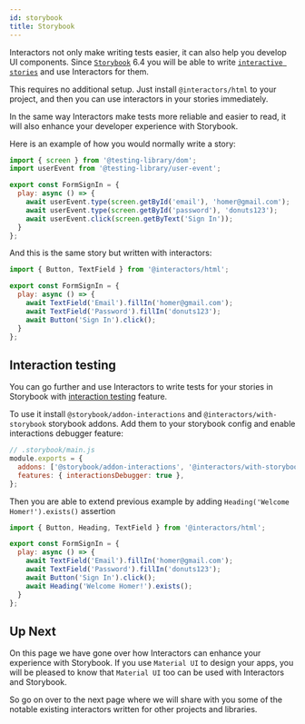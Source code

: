 ```yaml
---
id: storybook
title: Storybook
---
```


Interactors not only make writing tests easier, it can also help you develop UI components. Since [`Storybook`](https://storybook.js.org/) 6.4 you will be able to write [`interactive stories`](https://storybook.js.org/blog/interactive-stories-beta/) and use Interactors for them.

This requires no additional setup. Just install `@interactors/html` to your project, and then you can use interactors in your stories immediately.

In the same way Interactors make tests more reliable and easier to read, it will also enhance your developer experience with Storybook.

Here is an example of how you would normally write a story:

```js
import { screen } from '@testing-library/dom';
import userEvent from '@testing-library/user-event';

export const FormSignIn = {
  play: async () => {
    await userEvent.type(screen.getById('email'), 'homer@gmail.com');
    await userEvent.type(screen.getById('password'), 'donuts123');
    await userEvent.click(screen.getByText('Sign In'));
  }
};
```

And this is the same story but written with interactors:

```js
import { Button, TextField } from '@interactors/html';

export const FormSignIn = {
  play: async () => {
    await TextField('Email').fillIn('homer@gmail.com');
    await TextField('Password').fillIn('donuts123');
    await Button('Sign In').click();
  }
};
```

## Interaction testing

You can go further and use Interactors to write tests for your stories in Storybook with [interaction testing](https://storybook.js.org/blog/interaction-testing-with-storybook/) feature.

To use it install `@storybook/addon-interactions` and `@interactors/with-storybook` storybook addons. Add them to your storybook config and enable interactions debugger feature:

```js
// .storybook/main.js
module.exports = {
  addons: ['@storybook/addon-interactions', '@interactors/with-storybook']
  features: { interactionsDebugger: true },
};
```

Then you are able to extend previous example by adding `Heading('Welcome Homer!').exists()` assertion


```js
import { Button, Heading, TextField } from '@interactors/html';

export const FormSignIn = {
  play: async () => {
    await TextField('Email').fillIn('homer@gmail.com');
    await TextField('Password').fillIn('donuts123');
    await Button('Sign In').click();
    await Heading('Welcome Homer!').exists();
  }
};
```

## Up Next

On this page we have gone over how Interactors can enhance your experience with Storybook. If you use `Material UI` to design your apps, you will be pleased to know that `Material UI` too can be used with Interactors and Storybook.

So go on over to the next page where we will share with you some of the notable existing interactors written for other projects and libraries.
